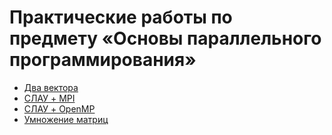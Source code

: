 # Практические работы по предмету «Основы параллельного программирования»

* [Два вектора](VectorsOperation)
* [СЛАУ + MPI](SLAE+MPI)
* [СЛАУ + OpenMP](SLAE+OpenMP)
* [Умножение матриц](MatricesMultiplication)
